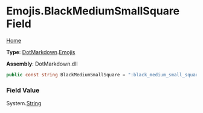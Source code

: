 # Emojis\.BlackMediumSmallSquare Field

[Home](../../../README.md)

**Type**: [DotMarkdown](../../README.md)\.[Emojis](../README.md)

**Assembly**: DotMarkdown\.dll

```csharp
public const string BlackMediumSmallSquare = ":black_medium_small_square:"
```

### Field Value

System\.[String](https://docs.microsoft.com/en-us/dotnet/api/system.string)